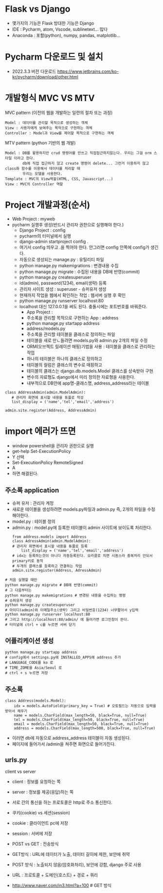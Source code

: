 # Flask vs Django
- 몇가지의 기능은 Flask 방대한 기능은 Django
- IDE : Pycharm, atom, Vscode, sublinetext... 많다
- Anaconda : 포함(python), numpy, pandas, matplotlib...

# Pycharm 다운로드 및 설치
- 2022.3.3 버전 다운로드
https://www.jetbrains.com/ko-kr/pycharm/download/other.html

# 개발형식 MVC  VS  MTV

MVC pattern (이전의 웹을 개발하는 일련의 절차 또는 과정)
```
Model : 데이터를 관리할 목적으로 생성하는 객체
View : 사용자에게 보여주는 목적으로 구현하는 객체
Controller : Model과 View를 제어할 목적으로 구현하는 객체
```

MTV pattern (python 기반의 웹 개발)
```
Model : DB를 활용하지만 crud 명령어를 안쓰고 직접접근하지않는다. 우리는 그걸 orm 스타일 이라고 한다.
        db에 직접 접근하지 않고 create 명령어 delete... 그런거 이용하지 않고 class화 함수를 이용해서 데이터를 처리할 때
        우리는 모델을 사용한다.
Template : MVC의 View역할(HTML, CSS, Javascript...)
View : MVC의 Controller 역할
```
# Project 개발과정(순서)
- Web Project : myweb
- pycharm 실행후 생성(반드시 관리자 권한으로 실행해야 한다.)
  + Django Project : config
  + pycharm의 터미널에서 실행
  + django-admin  startproject config .
  + 여기서 config 띄우고 .을 찍어야 한다. 안그러면 config 안쪽에 config가 생긴다.
  + 자동으로 생성되는 manage.py : 유틸리티 파일
  + python manage.py makemigrations : 변경내용 수집
  + python manage.py migrate : 수집된 내용을 DB에 반영(commit)
  + python manage.py createsuperuser
  + id(admin), password(1234), email(생략) 등록
  + 관리자 사이트 생성 : superuser - 슈퍼유저 생성
  + 현재까지 작업을 웹에서 확인하는 작업 : 웹서버 실행 후 확인
  + python manage.py runserver localhost:80
  + localhost 대신 127.0.0.1을 써도 된다. 충돌시에는 포트번호를 바꿔준다. 
     * App Project :
     * 주소록을 관리할 목적으로 구현하는 App : address
     * python manage.py startapp address
     * address/models.py
     * 주소록을 관리할 테이블을  클래스로 정의하는 파일
     * 테이블을 새로 만ㄴ들려면 models.py와 admin.py 2개의 파일 수정
     * ORM(오브젝트 릴레이션 매핑)기법을 사용 : 테이블을 클래스로 관리하는 작업
     * 하나의 테이블은 하나의 클래스로 정의하고
     * 테이블의 컬럼은 클래스의 변수로 매핑하고
     * 테이블의 클래스는 django.db.models.Model 클래스를 상속받아 구현
     * 변수의 자료형도 django에서 미리 정의한 자료형을 사용한다.
     * 내부적으로 DB안에 app명-클래스명, address_address라는 테이블
 ```
class AddressAdmin(admin.ModelAdmin):
    # 관리자 화면에 표시할 내용을 튜플로 작성
    list_display = ('name','tel','email','address')

admin.site.register(Address, AddressAdmin)
 ```
# import 에러가 뜨면 
- window powershell을 관리자 권한으로 실행
- get-help Set-ExecutionPolicy
- Y 선택
- Set-ExecutionPolicy RemoteSigned
- A
- 하면 해결된다.

## 주소록 application
- 슈퍼 유저 : 관리자 계정
- 새로운 테이블을 생성하려면 models.py파일과 admin.py 즉, 2개의 파일을 수정해야한다.
- model.py : 테이블 정의
- admin.py : model.py에 등록한 테이블이 admin 사이트에 보이도록 처리한다.
  ```
  from address.models import Address
  class AdressAdmin(admin.ModelAdmin):
  # 관리자 화면에서 표시할 내용을 튜플로 등록
      list_display = ('name','tel','email','address')
  # idx는 등록하는것이 아니다 자동등록된다. 오라클로 치면 시퀀스라 중복처리 안되서 primary키로 동작
  # 두개의 클래스를 등록하고 연결하는 작업
  admin.site.register(Address, AdressAdmin)
  ```
```
# 처음 실행할 때만
python manage.py migrate # DB에 반영(commit)
# 그 다음부터는
python manage.py makemigrations # 변경된 내용을 수집하는 명령
# 슈퍼유저 생성
python manage.py createsuperuser
# 아이디(admin)와 이메일주소(생략) 그리고 비밀번호(1234) 너무짧아서 y입력 
python manage.py runserver localhost:80
# 그리고 http://localhost:80/admin/ 에 들어가면 로그인창이 뜬다.
# 터미널에 ctrl + c를 누르면 서버 닫기
```
## 어플리케이션 생성
```
python manage.py startapp address
# config에서 settings.py에 INSTALLED_APPS에 address 추가
# LANGUAGE_CODE를 ko 로
# TIME_ZOME을 Asia/Seoul 로
# ctrl + s 누르면 저장
```
## 주소록
```
class Address(models.Model):
    idx = models.AutoField(primary_key = True) # 오토필드는 자동으로 입력을 받아서 채우기
    name = models.CharField(max_length=50, black=True, null=True)
    tel = models.CharField(max_length=50, black=True, null=True)
    email = models.CharField(max_length=50, black=True, null=True)
    address = models.CharField(max_length=500, black=True, null=True)
```
- 이러면 db에 자동으로 address_address 테이블이 자동 생성된다.
- 페이지에 들어가서 /admin을 쳐주면 화면으로 들어가진다.
## urls.py
client vs server
- client : 정보를 요청하는 쪽
- server : 정보를 제공(응답)하는 쪽
- 서로 간의 통신을 하는 프로토콜은 http로 주소 통신한다.

- 쿠키(cookie) vs 세션(session)
- cookie : 클라이언트 pc에 저장
- session : 서버에 저장

- POST vs GET : 전송방식
- GET방식 : URL에 데이터가 노출, 데이터 길이에 제한, 보안에 취약
- POST 방식 : 노출되지 않음(암호화처리), 보안에 강함, django 주로 사용
  
- URL : 프로토콜 + 도메인(호스트) + 경로 + 쿼리
- http://www.naver.com/in3.html?a=100 # GET 방식

